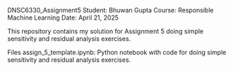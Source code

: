 DNSC6330_Assignment5
Student: Bhuwan Gupta
Course: Responsible Machine Learning
Date: April 21, 2025

This repository contains my solution for Assignment 5 doing simple sensitivity and residual analysis exercises.

Files
assign_5_template.ipynb: Python notebook with code for doing simple sensitivity and residual analysis exercises.
